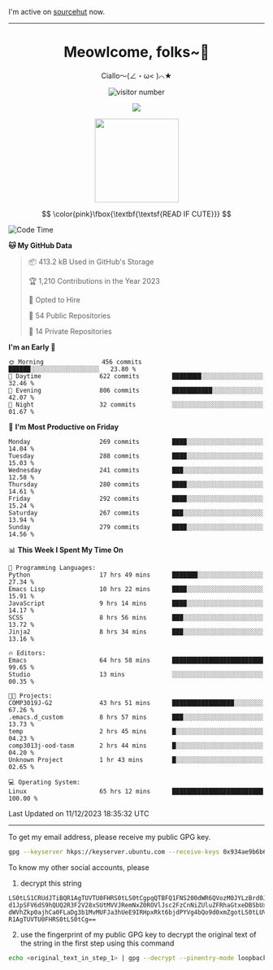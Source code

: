I'm active on [sourcehut](https://sr.ht/~meow_king/) now. 

---

<div align="center">
  <h1>Meowlcome, folks~👋</h1>
  <p>Ciallo～(∠・ω< )⌒★</p>
</div>

<p align="center">
  <img src="https://count.getloli.com/get/@Ziqi-Yang?theme=rule34" alt="visitor number" />
</p>

<p align="center">
  <img src="https://skillicons.dev/icons?i=rust,c,py,flutter,go,java,js,bash,linux,emacs" />
</p>
<p align="center">
  <img height="165" src="https://github-readme-stats.vercel.app/api?username=Ziqi-Yang&show_icons=true&include_all_commits=true&hide_border=true" />
</p>

$$
\color{pink}\fbox{\textbf{\textsf{READ IF CUTE}}}
$$

<!--START_SECTION:waka-->
![Code Time](http://img.shields.io/badge/Code%20Time-2%2C084%20hrs%2049%20mins-blue)

**🐱 My GitHub Data** 

> 📦 413.2 kB Used in GitHub's Storage 
 > 
> 🏆 1,210 Contributions in the Year 2023
 > 
> 💼 Opted to Hire
 > 
> 📜 54 Public Repositories 
 > 
> 🔑 14 Private Repositories 
 > 
**I'm an Early 🐤** 

```text
🌞 Morning                456 commits         ██████░░░░░░░░░░░░░░░░░░░   23.80 % 
🌆 Daytime                622 commits         ████████░░░░░░░░░░░░░░░░░   32.46 % 
🌃 Evening                806 commits         ███████████░░░░░░░░░░░░░░   42.07 % 
🌙 Night                  32 commits          ░░░░░░░░░░░░░░░░░░░░░░░░░   01.67 % 
```
📅 **I'm Most Productive on Friday** 

```text
Monday                   269 commits         ████░░░░░░░░░░░░░░░░░░░░░   14.04 % 
Tuesday                  288 commits         ████░░░░░░░░░░░░░░░░░░░░░   15.03 % 
Wednesday                241 commits         ███░░░░░░░░░░░░░░░░░░░░░░   12.58 % 
Thursday                 280 commits         ████░░░░░░░░░░░░░░░░░░░░░   14.61 % 
Friday                   292 commits         ████░░░░░░░░░░░░░░░░░░░░░   15.24 % 
Saturday                 267 commits         ███░░░░░░░░░░░░░░░░░░░░░░   13.94 % 
Sunday                   279 commits         ████░░░░░░░░░░░░░░░░░░░░░   14.56 % 
```


📊 **This Week I Spent My Time On** 

```text
💬 Programming Languages: 
Python                   17 hrs 49 mins      ███████░░░░░░░░░░░░░░░░░░   27.34 % 
Emacs Lisp               10 hrs 22 mins      ████░░░░░░░░░░░░░░░░░░░░░   15.91 % 
JavaScript               9 hrs 14 mins       ████░░░░░░░░░░░░░░░░░░░░░   14.17 % 
SCSS                     8 hrs 56 mins       ███░░░░░░░░░░░░░░░░░░░░░░   13.72 % 
Jinja2                   8 hrs 34 mins       ███░░░░░░░░░░░░░░░░░░░░░░   13.16 % 

🔥 Editors: 
Emacs                    64 hrs 58 mins      █████████████████████████   99.65 % 
Studio                   13 mins             ░░░░░░░░░░░░░░░░░░░░░░░░░   00.35 % 

🐱‍💻 Projects: 
COMP3019J-G2             43 hrs 51 mins      █████████████████░░░░░░░░   67.26 % 
.emacs.d_custom          8 hrs 57 mins       ███░░░░░░░░░░░░░░░░░░░░░░   13.73 % 
temp                     2 hrs 45 mins       █░░░░░░░░░░░░░░░░░░░░░░░░   04.23 % 
comp3013j-ood-tasm       2 hrs 44 mins       █░░░░░░░░░░░░░░░░░░░░░░░░   04.20 % 
Unknown Project          1 hr 43 mins        █░░░░░░░░░░░░░░░░░░░░░░░░   02.65 % 

💻 Operating System: 
Linux                    65 hrs 12 mins      █████████████████████████   100.00 % 
```


 Last Updated on 11/12/2023 18:35:32 UTC
<!--END_SECTION:waka-->

-----

To get my email address, please receive my public GPG key.
```bash
gpg --keyserver hkps://keyserver.ubuntu.com --receive-keys 0x934ae9b6b6e9ff34
```
To know my other social accounts, please
1) decrypt this string
```
LS0tLS1CRUdJTiBQR1AgTUVTU0FHRS0tLS0tCgpqQTBFQ1FNS200dWR6QVozM0JYLzBrd0JNU0Ru
d1JpSFV6dS9hQUQ2R3F2V28xSUtMVVJRemNxZ0ROVlJsc2FzCnNiZUluZFRhaGtxeDBSbUxEajVq
dWVhZkp0ajhCa0FLaDg3b1MvMUFJa3hUeE9IRHpxRkt6bjdPYVg4bQo9d0xmZgotLS0tLUVORCBQ
R1AgTUVTU0FHRS0tLS0tCg==
```
2) use the fingerprint of my public GPG key to decrypt the original text of the string in the first step using this command
```bash
echo <original_text_in_step_1> | gpg --decrypt --pinentry-mode loopback --armor
```


